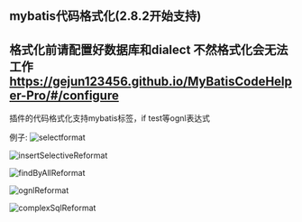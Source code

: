 ## mybatis代码格式化(2.8.2开始支持)

## 格式化前请配置好数据库和dialect 不然格式化会无法工作 https://gejun123456.github.io/MyBatisCodeHelper-Pro/#/configure


插件的代码格式化支持mybatis标签，if test等ognl表达式

例子:
![selectformat](https://newimages.brucege.com/selectformat.gif)

![insertSelectiveReformat](https://newimages.brucege.com/insertSelectiveReformat.gif)

![findByAllReformat](https://newimages.brucege.com/findByAllReformat.gif)

![ognlReformat](https://newimages.brucege.com/ognlReformat.gif)


![complexSqlReformat](https://newimages.brucege.com/complexSqlReformat.gif)
